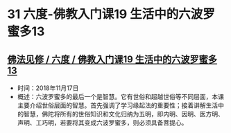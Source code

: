 # 31 六度-佛教入门课19 生活中的六波罗蜜多13

## [佛法见修 / 六度 / 佛教入门课19 生活中的六波罗蜜多13](https://www.fohuifayu.com/index.php/huideng-jiangtang/fofa-jianxiu/liu-du/3449-l18096)

- 时间：2018年11月17日
- 概述：六波罗蜜多的最后一个是智慧。它有世俗和超越世俗等不同层面，本课主要介绍世俗层面的智慧。首先强调了学习缘起法的重要性；接着讲解生活中的智慧，佛陀将所有的世俗知识和文化归纳为五明，即内明、因明、医方明、声明、工巧明，若要将其变成六波罗蜜多，则必须具备菩提心。